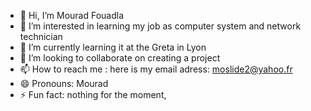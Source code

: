 - 👋 Hi, I’m Mourad Fouadla
- 👀 I’m interested in learning my job as computer system and network technician
- 🌱 I’m currently learning it at the Greta in Lyon
- 💞️ I’m looking to collaborate on creating a project 
- 📫 How to reach me : here is my email adress: moslide2@yahoo.fr
- 😄 Pronouns: Mourad
- ⚡ Fun fact: nothing for the moment, 

<!---
moslide2/moslide2 is a ✨ special ✨ repository because its `README.md` (this file) appears on your GitHub profile.
You can click the Preview link to take a look at your changes.
--->
